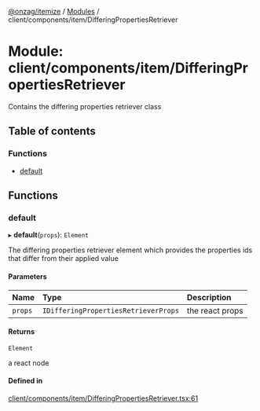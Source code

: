 [@onzag/itemize](../README.md) / [Modules](../modules.md) / client/components/item/DifferingPropertiesRetriever

# Module: client/components/item/DifferingPropertiesRetriever

Contains the differing properties retriever class

## Table of contents

### Functions

- [default](client_components_item_DifferingPropertiesRetriever.md#default)

## Functions

### default

▸ **default**(`props`): `Element`

The differing properties retriever element which provides the properties
ids that differ from their applied value

#### Parameters

| Name | Type | Description |
| :------ | :------ | :------ |
| `props` | `IDifferingPropertiesRetrieverProps` | the react props |

#### Returns

`Element`

a react node

#### Defined in

[client/components/item/DifferingPropertiesRetriever.tsx:61](https://github.com/onzag/itemize/blob/a24376ed/client/components/item/DifferingPropertiesRetriever.tsx#L61)
